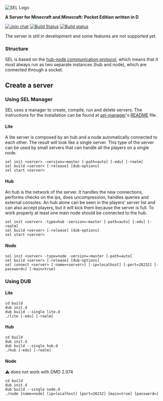 ![SEL Logo](https://i.imgur.com/cTu1FE5.png)

**A Server for Minecraft and Minecraft: Pocket Edition written in D**

[![Join chat](https://badges.gitter.im/Join%20Chat.svg)](https://gitter.im/sel-project/Lobby)
[![Build Status](https://travis-ci.org/sel-project/sel-server.svg?branch=master)](https://travis-ci.org/sel-project/sel-server)
[![Build status](https://ci.appveyor.com/api/projects/status/9siwvb0p8l9yhx77?svg=true)](https://ci.appveyor.com/project/Kripth/sel-server)

The server is still in development and some features are not supported yet.

### Structure

SEL is based on the [hub-node communication protocol](https://sel-utils.github.io/hncom/2.html), which means that it must always run as two separate instances (hub and node), which are connected through a socket.

## Create a server

### Using SEL Manager

SEL uses a manager to create, compile, run and delete servers. The instructions for the installation can be found at [sel-manager](https://github.com/sel-project/sel-manager/tree/sel-server-2)'s [README](https://github.com/sel-project/sel-manager/blob/sel-server-2/README.md) file.

#### Lite

A lite server is composed by an hub and a node automatically connected to each other. The result will look like a single server. This type of the server can be used by small servers that can handle all the players on a single node.

```
sel init <server> -version=~master [-path=auto] [-edu] [-realm]
sel build <server> [-release] [dub-options]
sel start <server>
```

#### Hub

An hub is the network of the server. It handles the new connections, performs checks on the ips, does uncompression, handles queries and external consoles. An hub alone can be seen in the players' server list and can also accept players, but it will kick them because the server is full. To work properly at least one main node should be connected to the hub.

```
sel init <server> -type=hub -version=~master [-path=auto] [-edu] [-realm]
sel build <server> [-release] [dub-options]
sel start <server>
```

#### Node

```
sel init <server> -type=node -version=~master [-path=auto]
sel build <server> [-release] [dub-options]
sel connect <server> [-name=<server>] [-ip=localhost] [-port=28232] [-password=] [-main=true]
```

### Using DUB

#### Lite

```
cd build
dub init.d
dub build --single lite.d
./lite [-edu] [-realm]
```

#### Hub

```
cd build
dub init.d
dub build --single hub.d
./hub [-edu] [-realm]
```

#### Node

:warning: does not work with DMD 2.074

```
cd build
dub init.d
dub build --single node.d
./node [name=node] [ip=localhost] [port=28232] [main=true] [password=]
```
